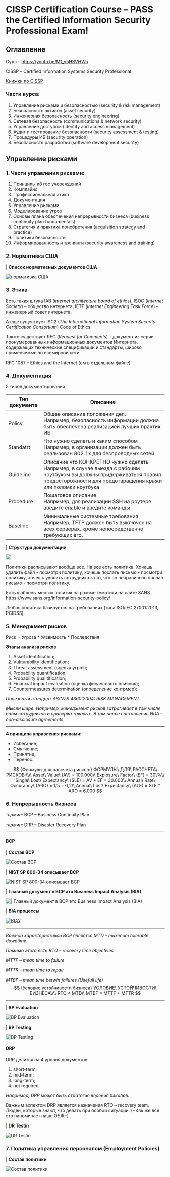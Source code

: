# CISSP Certification Course – PASS the Certified Information Security Professional Exam!

## Оглавление

Сурс – https://youtu.be/M1_v5HBVHWo

CISSP – Certified Information Systems Security Professional

[Книжки по CISSP](https://www.mhprofessional.com/catalogsearch/result/?q=CISSP)

### Части курса:

1. Управление рисками и безопасностью (security & risk management)
2. Безопасность активов (asset security)
3. Инженерная безопасность (security engineering)
4. Сетевая безопасность (communications & network security)
5. Управление доступом (identity and access management)
6. Аудит и тестирование безопасности (security assessment & testing)
7. Процедуры ИБ (security operation)
8. Безопасность разработки (software development security)



## Управление рисками

### 1. Части управления рисками:

1. Принципы иб гос учереждений
2. Комплайнс
3. Профессиональная этика
4. Документация
5. Управление рисками
6. Моделирование угроз
7. Основы плана обеспечения непрерывности бизнеса (business continuity plan fundamentals)
8. Cтратегия и практика приобретения (acquisition strategy and practice)
9. Политики безопасности
10. Информированность и тренинги (security awareness and training)



### 2. Нормативка США

**|	Список нормативных документов США**

![нормативка США](./images/US_LOW.png)





### 3. Этика

Есть такая штука IAB (*internet architecture board of ethics*), ISOC (*Internet Society*) – общество интернета, IETF (*Internet Engineering Task Force*) – инженерный совет интернета.

А еще существует ISC2 (*The International Information System Security Certification Consortium*) Code of Ethics

Также существует RFC (*Request for Comments*) –  документ из серии пронумерованных информационных документов Интернета, содержащих технические спецификации и стандарты, широко применяемые во всемирной сети. 

RFC 1087 – Ethics and the Internet (см в отдельном файле)



### 4. Документация

5 типов документирования

| Тип документа | Описание                                                     |
| ------------- | ------------------------------------------------------------ |
| Policy        | Общее описание положения дел.<br />Например, безопасность информации должна быть обеспечена реализацией лучших практик ИБ |
| Standatrt     | Что нужно сделать и каким способом<br />Например, в организации должен быть реализован 802.1x для беспроводных сетей |
| Guideline     | Описание что КОНКРЕТНО нужно сделать<br />Например, в случае выезда с рабочим ноутбуком вы должны придерживаться правил предосторожности для предотвращения кражи или поломки ноутбука |
| Procedure     | Пошаговое описание<br />Например, для реализации SSH на роутере введите enable и введите команды |
| Baseline      | Минимальные системные требования<br />Например, TFTP должен быть выключен на всех серверах, кроме непосредственно требующих его. |

**|	Структура документации**

![](./images/Documents.png)

Политики расписывают вообще все. На все есть политика. Хочешь удалить файл - посмотри политику, хочешь послать письмо - посмотри политику, хочешь уволить сотрудника за то, что он неправильно послал письмо - посмотри политику.

Есть шаблоны многих политик на разные тематики на сайте SANS. https://www.sans.org/information-security-policy/

Любая политика базируется на требованиях (типа ISO/IEC 27001:2013, PCIDSS).



### 5. Менеджмент рисков

Риск = Угроза * Уязвимость * Последствия

**Этапы анализа рисков**

1. Asset identification;
2. Vulnurability identification;
3. Threat assessment (оценка угроз);
4. Probability quantification;
5. Probability qualitification;
6. Financial impact evaluation (оценка финансового влияния);
7. Countermeasures determination (определение контрмер);

*Полезнаый стандарт AS/NZS 4360:2004: RISK MANAGEMENT.*

*Мысли шире. Например, менеджмент рисков затрагивает в том числе найм сотрудников и проверка таковых. В том числе составление NDA – non-disclosure agreements*

---

**4 принципа управления рисками:**

* Избегание;
* Смягчение;
* Принятие;
* Перенос.


$$ {Формулы для рассчета рисков:}
ФОРМУЛЫ\ ДЛЯ\ РАССЧЕТА\ РИСКОВ:\\\\
Asset\ Value\ (AV) = 100.000\\
Explosure\ Factor\ (EF) = 30\%\\
Single\ Lost\ Expectancy\ (SLE) = AV * EF = 30.000\\
Annual\ Rate\ Occurancy\ (ARO) = 1/5 = 0,2\\
Annual\ Lost\ Expectancy\ (ALE) = SLE * ARO = 6.000
$$


### 6. Непрерывность бизнеса

*термин:* BCP – Business Continuity Plan

*термин:* DRP – Disaster Recovery Plan

---

#### BCP

**|	Состав BCP**

![Состав BCP](./images/BCP.png)

**|	NIST SP 800-34 описывает BCP**

![NIST SP 800-34 описывает BCP](./images/BCP2.png)

**|	Главный документ в BCP это Business Impact Analysis (BIA)**

![**|	Главный документ в BCP это Business Impact Analysis (BIA)**](./images/BIA.png)

**|	BIA процессы**

![BIA2](./images/BIA2.png)

---

*Важной характеристикой BCP является MTD – maximum tolerable downtime.*

*Помимо этого есть RTO – recovery time objectives*

*MTTF – mean time to failure*

*MTTR – mean time to repair*

*MTBF – mean time betwin failures (Usefull life)*
$$ {Условие устойчивости бизнеса}
УСЛОВИЕ\ УСТОЙЧИВОСТИ\ БИЗНЕСА\\\\
RTO < MTD\\
MTBF = MTTF + MTTR
$$


---

**|	BP Evaluation**

![BP Evaluation](./images/BP_Evaluations.png)

**|	BP Testing**

![BP Testing](./images/BP_Testing.png)



#### DRP

DRP делится на 4 уровня документов:

1) short-term;
2) mid-term;
3) long-term;
4) not required.

*Например, DRP может быть стратегия ведения бэкапов.*

Важным аспектом DRP является назначения RTO – recovery team. Людей, которые знают, что делать при особой ситуации. (~Как же все это напоминает наше ОБЖ~)

**|	DR Testin**

![DR Testin](./images/DR_Testing.png)



### 7. Политика управления персоналом (Employment Policies)

**|	Состав политики**

![Состав политики](./images/Employment_Policies.png)

